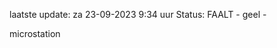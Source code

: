 laatste update: 
za 23-09-2023  9:34   uur 
Status: FAALT - geel - 
<div class="service Y">microstation</div>